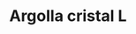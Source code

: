 ---
title: Argolla cristal L
date: 
draft: false

# descripcion
description : Argolla cristal grande

materials: Plata 925

color: Cristal

dimensions: 2,3cm

code: 01-11-0073

type: "Aros"

categories: []

price: $3.260,00

# Images
# first image will be shown in the product page
images:
  # - image: "images/path_to_image"
  # La ubicacion de las imagenes es imagenes/Aros/Aros.Argollas/01-11-0073-argolla-cristal-l
  - image: "./images/aros/argollas/01-11-0073-argolla-cristal-grande_a.JPG"
  - image: "./images/aros/argollas/01-11-0073-argolla-cristal-grande_b.JPG"
---